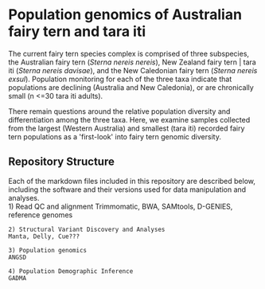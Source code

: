 # Population genomics of Australian fairy tern and tara iti
The current fairy tern species complex is comprised of three subspecies, the Australian fairy tern (*Sterna nereis nereis*), New Zealand fairy tern | tara iti (*Sterna nereis davisae*), and the New Caledonian fairy tern (*Sterna nereis exsul*). Population monitoring for each of the three taxa indicate that populations are declining (Australia and New Caledonia), or are chronically small (n <=30 tara iti adults).  

There remain questions around the relative population diversity and differentiation among the three taxa. Here, we examine samples collected from the largest (Western Australia) and smallest (tara iti) recorded fairy tern populations as a 'first-look' into fairy tern genomic diversity.  

## Repository Structure
Each of the markdown files included in this repository are described below, including the software and their versions used for data manipulation and analyses.  
    1) Read QC and alignment
    Trimmomatic, BWA, SAMtools, D-GENIES, reference genomes

    2) Structural Variant Discovery and Analyses
    Manta, Delly, Cue???

    3) Population genomics
    ANGSD

    4) Population Demographic Inference
    GADMA